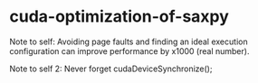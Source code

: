 # cuda-optimization-of-saxpy
Note to self: Avoiding page faults and finding an ideal execution configuration can improve performance by x1000 (real number).

Note to self 2: Never forget cudaDeviceSynchronize();
